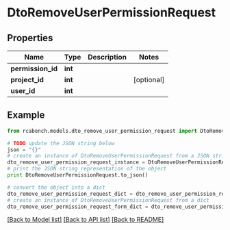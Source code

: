 # DtoRemoveUserPermissionRequest


## Properties

Name | Type | Description | Notes
------------ | ------------- | ------------- | -------------
**permission_id** | **int** |  | 
**project_id** | **int** |  | [optional] 
**user_id** | **int** |  | 

## Example

```python
from rcabench.models.dto_remove_user_permission_request import DtoRemoveUserPermissionRequest

# TODO update the JSON string below
json = "{}"
# create an instance of DtoRemoveUserPermissionRequest from a JSON string
dto_remove_user_permission_request_instance = DtoRemoveUserPermissionRequest.from_json(json)
# print the JSON string representation of the object
print DtoRemoveUserPermissionRequest.to_json()

# convert the object into a dict
dto_remove_user_permission_request_dict = dto_remove_user_permission_request_instance.to_dict()
# create an instance of DtoRemoveUserPermissionRequest from a dict
dto_remove_user_permission_request_form_dict = dto_remove_user_permission_request.from_dict(dto_remove_user_permission_request_dict)
```
[[Back to Model list]](../README.md#documentation-for-models) [[Back to API list]](../README.md#documentation-for-api-endpoints) [[Back to README]](../README.md)


